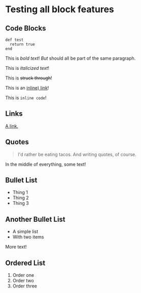 # Testing all block features

## Code Blocks

```
def test
  return true
end
```

This is *bold text*!
*But* should all be part of the same paragraph.

This is _italicized text_!

This is ~~struck through~~!

This is an [inline) link](https://mattcraig.me)!

This is `inline code`!

## Links

[A link.](https://example.com)

## Quotes

> I'd rather be eating tacos.
> And writing quotes, of course.

In the middle of everything, some text!

## Bullet List

- Thing 1
- Thing 2
- Thing 3

## Another Bullet List

- A simple list
- With two items

More text!

## Ordered List

1. Order one
2. Order two
3. Order three

